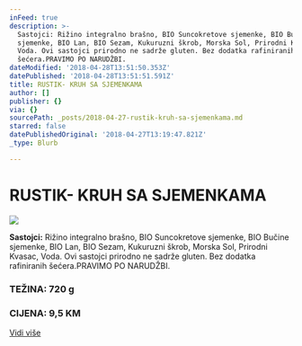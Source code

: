 ```yaml
---
inFeed: true
description: >-
  Sastojci: Rižino integralno brašno, BIO Suncokretove sjemenke, BIO Bučine
  sjemenke, BIO Lan, BIO Sezam, Kukuruzni škrob, Morska Sol, Prirodni Kvasac,
  Voda. Ovi sastojci prirodno ne sadrže gluten. Bez dodatka rafiniranih
  šećera.PRAVIMO PO NARUDŽBI. 
dateModified: '2018-04-28T13:51:50.353Z'
datePublished: '2018-04-28T13:51:51.591Z'
title: RUSTIK- KRUH SA SJEMENKAMA
author: []
publisher: {}
via: {}
sourcePath: _posts/2018-04-27-rustik-kruh-sa-sjemenkama.md
starred: false
datePublishedOriginal: '2018-04-27T13:19:47.821Z'
_type: Blurb

---
```

# RUSTIK- KRUH SA SJEMENKAMA
![](https://the-grid-user-content.s3-us-west-2.amazonaws.com/c1cee293-d1fc-4fcc-a878-45bf16c11401.jpg)

**Sastojci:** Rižino integralno brašno, BIO Suncokretove sjemenke, BIO Bučine sjemenke, BIO Lan, BIO Sezam, Kukuruzni škrob, Morska Sol, Prirodni Kvasac, Voda. Ovi sastojci prirodno ne sadrže gluten. Bez dodatka rafiniranih šećera.PRAVIMO PO NARUDŽBI. 

### TEŽINA: 720 g

### CIJENA: 9,5 KM
[Vidi više][0]

[0]: https://www.facebook.com/greenday.kolaci.peciva/posts/191610514913017